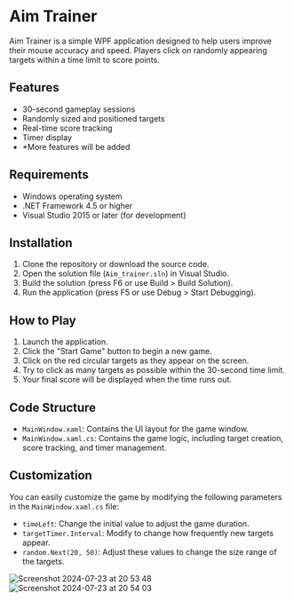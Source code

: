 # Aim Trainer

Aim Trainer is a simple WPF application designed to help users improve their mouse accuracy and speed. Players click on randomly appearing targets within a time limit to score points.

## Features

- 30-second gameplay sessions
- Randomly sized and positioned targets
- Real-time score tracking
- Timer display
- *More features will be added

## Requirements

- Windows operating system
- .NET Framework 4.5 or higher
- Visual Studio 2015 or later (for development)

## Installation

1. Clone the repository or download the source code.
2. Open the solution file (`Aim_trainer.sln`) in Visual Studio.
3. Build the solution (press F6 or use Build > Build Solution).
4. Run the application (press F5 or use Debug > Start Debugging).

## How to Play

1. Launch the application.
2. Click the "Start Game" button to begin a new game.
3. Click on the red circular targets as they appear on the screen.
4. Try to click as many targets as possible within the 30-second time limit.
5. Your final score will be displayed when the time runs out.

## Code Structure

- `MainWindow.xaml`: Contains the UI layout for the game window.
- `MainWindow.xaml.cs`: Contains the game logic, including target creation, score tracking, and timer management.

## Customization

You can easily customize the game by modifying the following parameters in the `MainWindow.xaml.cs` file:

- `timeLeft`: Change the initial value to adjust the game duration.
- `targetTimer.Interval`: Modify to change how frequently new targets appear.
- `random.Next(20, 50)`: Adjust these values to change the size range of the targets.


![Screenshot 2024-07-23 at 20 53 48](https://github.com/user-attachments/assets/3de77d49-80cb-4b71-95eb-f2c021d8a3ec)
![Screenshot 2024-07-23 at 20 54 03](https://github.com/user-attachments/assets/f8e066ea-265c-490f-b8e2-c0bdb8464ce5)



